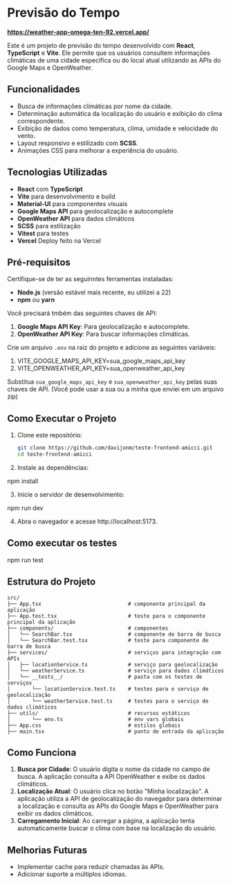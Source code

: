 # Previsão do Tempo

**https://weather-app-omega-ten-92.vercel.app/**

Este é um projeto de previsão do tempo desenvolvido com **React**, **TypeScript** e **Vite**. Ele permite que os usuários consultem informações climáticas de uma cidade específica ou do local atual utilizando as APIs do Google Maps e OpenWeather.

## Funcionalidades

- Busca de informações climáticas por nome da cidade.
- Determinação automática da localização do usuário e exibição do clima correspondente.
- Exibição de dados como temperatura, clima, umidade e velocidade do vento.
- Layout responsivo e estilizado com **SCSS**.
- Animações CSS para melhorar a experiência do usuário.

## Tecnologias Utilizadas

- **React** com **TypeScript**
- **Vite** para desenvolvimento e build
- **Material-UI** para componentes visuais
- **Google Maps API** para geolocalização e autocomplete
- **OpenWeather API** para dados climáticos
- **SCSS** para estilização
- **Vitest** para testes
- **Vercel** Deploy feito na Vercel

## Pré-requisitos

Certifique-se de ter as seguinntes ferramentas instaladas:

- **Node.js** (versão estável mais recente, eu utilizei a 22)
- **npm** ou **yarn** 

Você precisará tmbém das seguintes chaves de API:

1. **Google Maps API Key**: Para geolocalização e autocomplete.
2. **OpenWeather API Key**: Para buscar informações climáticas.

Crie um arquivo `.env` na raiz do projeto e adicione as seguintes variáveis:

1. VITE_GOOGLE_MAPS_API_KEY=sua_google_maps_api_key
2. VITE_OPENWEATHER_API_KEY=sua_openweather_api_key

Substitua `sua_google_maps_api_key` e `sua_openweather_api_key` pelas suas chaves de API. (Você pode usar a sua ou a minha que enviei em um arquivo zip)

## Como Executar o Projeto

1. Clone este repositório:

   ```bash
   git clone https://github.com/davijonm/teste-frontend-amicci.git
   cd teste-frontend-amicci

2. Instale as dependências:

npm install

3. Inicie o servidor de desenvolvimento:

npm run dev

4. Abra o navegador e acesse http://localhost:5173.

## Como executar os testes

npm run test

## Estrutura do Projeto

```
src/
├── App.tsx                            # componente principal da aplicação
├── App.test.tsx                       # teste para o componente principal da aplicação
├── components/                        # componentes
│   └── SearchBar.tsx                  # componente de barra de busca
│   └── SearchBar.test.tsx             # teste para componente de barra de busca
├── services/                          # serviços para integração com APIs
│   ├── locationService.ts             # serviço para geolocalização
│   └── weatherService.ts              # serviço para dados climáticos
│   └── __tests__/                     # pasta com os testes de serviços
│       └── locationService.test.ts    # testes para o serviço de geolocalização
│       └── weatherService.test.ts     # testes para o serviço de dados climáticos
├── utils/                             # recursos estáticos
│       └── env.ts                     # env vars globais
├── App.css                            # estilos globais
├── main.tsx                           # ponto de entrada da aplicação
```

## Como Funciona

1. **Busca por Cidade**: O usuário digita o nome da cidade no campo de busca. A aplicação consulta a API OpenWeather e exibe os dados climáticos.
2. **Localização Atual**: O usuário clica no botão "Minha localização". A aplicação utiliza a API de geolocalização do navegador para determinar a localização e consulta as APIs do Google Maps e OpenWeather para exibir os dados climáticos.
3. **Carregamento Inicial**: Ao carregar a página, a aplicação tenta automaticamente buscar o clima com base na localização do usuário.

## Melhorias Futuras

- Implementar cache para reduzir chamadas às APIs.
- Adicionar suporte a múltiplos idiomas.
